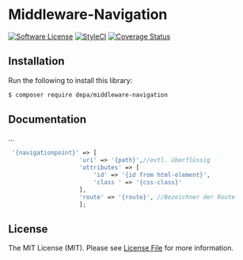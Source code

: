 # Middleware-Navigation

[![Software License](https://img.shields.io/badge/license-MIT-brightgreen.svg?style=flat-square)](LICENSE.md)
[![StyleCI](https://styleci.io/repos/183914100/shield?branch=master)](https://github.styleci.io/repos/183914100)
[![Coverage Status](https://coveralls.io/repos/github/depa-berlin/Middleware-Navigation/badge.svg?branch=master)](https://coveralls.io/github/depa-berlin/Middleware-Navigation?branch=master)
## Installation

Run the following to install this library:

```bash
$ composer require depa/middleware-navigation
```

## Documentation

...


```php
 '{navigationpoint}' => [
                    'uri' => '{path}',//evtl. überflüssig
                    'attributes' => [
                        'id' => '{id from html-element}',
                        'class ' => '{css-class}'
                    ],
                    'route' => '{route}', //Bezeichner der Route
                    ];
```




## License

The MIT License (MIT). Please see [License File](LICENSE.md) for more information.